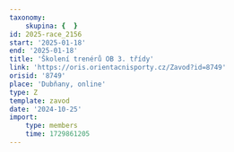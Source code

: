 ```yaml
---
taxonomy:
    skupina: {  }
id: 2025-race_2156
start: '2025-01-18'
end: '2025-01-18'
title: 'Školení trenérů OB 3. třídy'
link: 'https://oris.orientacnisporty.cz/Zavod?id=8749'
orisid: '8749'
place: 'Dubňany, online'
type: Z
template: zavod
date: '2024-10-25'
import:
    type: members
    time: 1729861205
---
```



